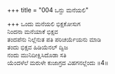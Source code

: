 +++
title = "004 ಒನ್ದು ಮನೆಯಲಿ"

+++
ಒಂದು ಮನೆಯಲಿ ಭಿಕ್ಷಕೋಸುಗ  
ನಿಂದನಾ ಮನೆಯಾಕೆ ಭಿಕ್ಷವ  
ತಂದಪೆನು ನಿಲ್ಲೆನುತ ಪತಿ ಪರಿಚರ್ಯೆಯನು ಮಾಡಿ   
ತಂದು ಭಿಕ್ಷವ ಹಿಡಿಯೆನಲ್ ದ್ವಿಜ  
ನಂದು ಮುನಿದೀಕ್ಷಿಸಿದೊಡಾ ಸತಿ  
ಯೆಂದಳೆಲೆ ಮರುಳೇ ಕುಜಾಗ್ರದ ವಿಹಗನಲ್ಲೆಂದು      ॥4॥